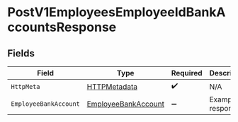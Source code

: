 # PostV1EmployeesEmployeeIdBankAccountsResponse


## Fields

| Field                                                                 | Type                                                                  | Required                                                              | Description                                                           |
| --------------------------------------------------------------------- | --------------------------------------------------------------------- | --------------------------------------------------------------------- | --------------------------------------------------------------------- |
| `HttpMeta`                                                            | [HTTPMetadata](../../Models/Components/HTTPMetadata.md)               | :heavy_check_mark:                                                    | N/A                                                                   |
| `EmployeeBankAccount`                                                 | [EmployeeBankAccount](../../Models/Components/EmployeeBankAccount.md) | :heavy_minus_sign:                                                    | Example response                                                      |